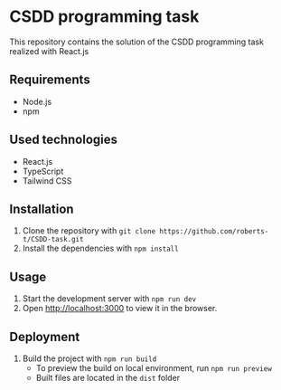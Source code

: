 # CSDD programming task
This repository contains the solution of the CSDD programming task realized with React.js

## Requirements
- Node.js
- npm

## Used technologies
- React.js
- TypeScript
- Tailwind CSS

## Installation
1. Clone the repository with `git clone https://github.com/roberts-t/CSDD-task.git`
2. Install the dependencies with `npm install`

## Usage
1. Start the development server with `npm run dev`
2. Open [http://localhost:3000](http://localhost:3000) to view it in the browser.

## Deployment
1. Build the project with `npm run build`
   * To preview the build on local environment, run `npm run preview`
   * Built files are located in the `dist` folder